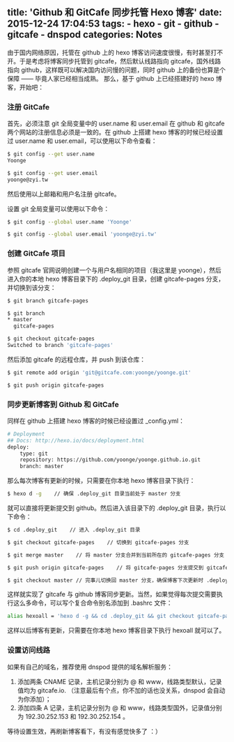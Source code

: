 title: 'Github 和 GitCafe 同步托管 Hexo 博客'
date: 2015-12-24 17:04:53
tags:
    - hexo
    - git
    - github
    - gitcafe
    - dnspod
categories: Notes
---
由于国内网络原因，托管在 github 上的 hexo 博客访问速度很慢，有时甚至打不开。于是考虑将博客同步托管到 gitcafe，然后默认线路指向 gitcafe，国外线路指向 github，这样既可以解决国内访问慢的问题，同时 github 上的备份也算是个保障 —— 毕竟人家已经相当成熟。
那么，基于 github 上已经搭建好的 hexo 博客，开始吧：

### 注册 GitCafe

首先，必须注意 git 全局变量中的 user.name 和 user.email 在 github 和 gitcafe 两个网站的注册信息必须是一致的。在 github 上搭建 hexo 博客的时候已经设置过 user.name 和 user.email，可以使用以下命令查看：

<!--more-->

``` bash
$ git config --get user.name
Yoonge

$ git config --get user.email
yoonge@zyi.tw
```

然后使用以上邮箱和用户名注册 gitcafe。

设置 git 全局变量可以使用以下命令：

``` bash
$ git config --global user.name 'Yoonge'

$ git config --global user.email 'yoonge@zyi.tw'

```

### 创建 GitCafe 项目

参照 gitcafe 官网说明创建一个与用户名相同的项目（我这里是 yoonge），然后进入你的本地 hexo 博客目录下的 .deploy_git 目录，创建 gitcafe-pages 分支，并切换到该分支：

``` bash
$ git branch gitcafe-pages

$ git branch
* master
  gitcafe-pages

$ git checkout gitcafe-pages
Switched to branch 'gitcafe-pages'
```

然后添加 gitcafe 的远程仓库，并 push 到该仓库：

``` bash
$ git remote add origin 'git@gitcafe.com:yoonge/yoonge.git'

$ git push origin gitcafe-pages

```

### 同步更新博客到 Github 和 GitCafe

同样在 github 上搭建 hexo 博客的时候已经设置过 \_config.yml：

``` bash
# Deployment
## Docs: http://hexo.io/docs/deployment.html
deploy:
    type: git
    repository: https://github.com/yoonge/yoonge.github.io.git
    branch: master
```

那么每次博客有更新的时候，只需要在你本地 hexo 博客目录下执行：

``` bash
$ hexo d -g    // 确保 .deploy_git 目录当前处于 master 分支
```

就可以直接将更新提交到 github。然后进入该目录下的 .deploy_git 目录，执行以下命令：

``` bash
$ cd .deploy_git    // 进入 .deploy_git 目录

$ git checkout gitcafe-pages    // 切换到 gitcafe-pages 分支

$ git merge master    // 将 master 分支合并到当前所在的 gitcafe-pages 分支

$ git push origin gitcafe-pages    // 将 gitcafe-pages 分支提交到 gitcafe 远程仓库

$ git checkout master // 完事儿切换回 master 分支，确保博客下次更新时 .deploy_git 目录处于 master 分支    
```

这样就实现了 gitcafe 与 github 博客同步更新。当然，如果觉得每次提交需要执行这么多命令，可以写个复合命令别名添加到 .bashrc 文件：

``` bash
alias hexoall = 'hexo d -g && cd .deploy_git && git checkout gitcafe-pages && git merge master && git push origin gitcafe-pages && git checkout master && cd ..'
```

这样以后博客有更新，只需要在你本地 hexo 博客目录下执行 hexoall 就可以了。

### 设置访问线路

如果有自己的域名，推荐使用 dnspod 提供的域名解析服务：

1. 添加两条 CNAME 记录，主机记录分别为 @ 和 www，线路类型默认，记录值均为 gitcafe.io. （注意最后有个点，你不加的话也没关系，dnspod 会自动为你添加）；
2. 添加四条 A 记录，主机记录分别为 @ 和 www，线路类型国外，记录值分别为 192.30.252.153 和 192.30.252.154 。

等待设置生效，再刷新博客看下，有没有感觉快多了 ：）
